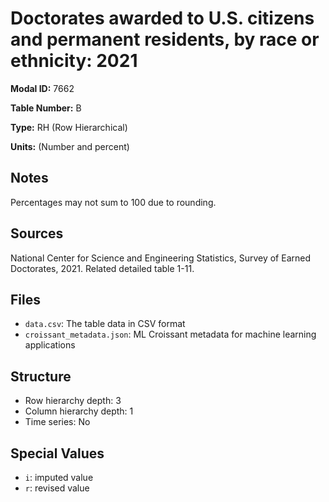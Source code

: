 # Doctorates awarded to U.S. citizens and permanent residents, by race or ethnicity: 2021

**Modal ID:** 7662

**Table Number:** B

**Type:** RH (Row Hierarchical)

**Units:** (Number and percent)

## Notes

Percentages may not sum to 100 due to rounding.

## Sources

National Center for Science and Engineering Statistics, Survey of Earned Doctorates, 2021. Related detailed table 1-11.

## Files

- `data.csv`: The table data in CSV format
- `croissant_metadata.json`: ML Croissant metadata for machine learning applications

## Structure

- Row hierarchy depth: 3
- Column hierarchy depth: 1
- Time series: No

## Special Values

- `i`: imputed value
- `r`: revised value
